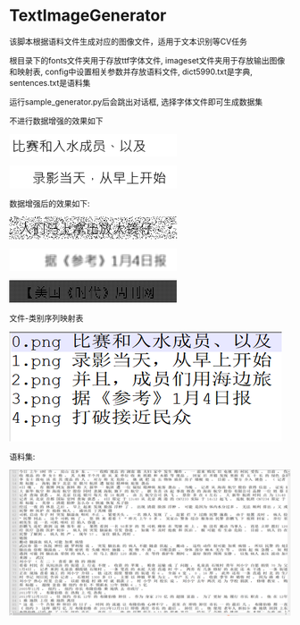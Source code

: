 # TextImageGenerator
该脚本根据语料文件生成对应的图像文件，适用于文本识别等CV任务
>
根目录下的fonts文件夹用于存放ttf字体文件, imageset文件夹用于存放输出图像和映射表, 
config中设置相关参数并存放语料文件, dict5990.txt是字典, sentences.txt是语料集
>
运行sample_generator.py后会跳出对话框, 选择字体文件即可生成数据集
>
不进行数据增强的效果如下
>
![效果图1](/imageset/0.png)
>
![效果图2](/imageset/1.png)
>
数据增强后的效果如下:
>
![效果图1](/imageset/6.png)
>
![效果图2](/imageset/7.png)
>
![效果图2](/imageset/9.png)
>
文件-类别序列映射表
>
![效果图3](/mapping.png)
>
语料集:
>
![效果图3](/sentences.png)
